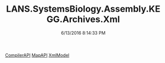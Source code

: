 ﻿---
title: LANS.SystemsBiology.Assembly.KEGG.Archives.Xml
date: 6/13/2016 8:14:33 PM
---

[CompilerAPI](T-LANS.SystemsBiology.Assembly.KEGG.Archives.Xml.CompilerAPI.html)
[MapAPI](T-LANS.SystemsBiology.Assembly.KEGG.Archives.Xml.MapAPI.html)
[XmlModel](T-LANS.SystemsBiology.Assembly.KEGG.Archives.Xml.XmlModel.html)
